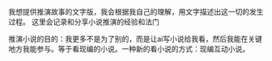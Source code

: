 我想提供推演故事的文字版，我会根据我自己的理解，用文字描述出这一切的发生过程。
这里会记录和分享小说推演的经验和法门

推演小说的目的：我更多不是为了别的，而是让ai写小说给我看，然后我能在关键地方我能参与。等于看现编的小说。一种新的看小说的方式：现编互动小说。